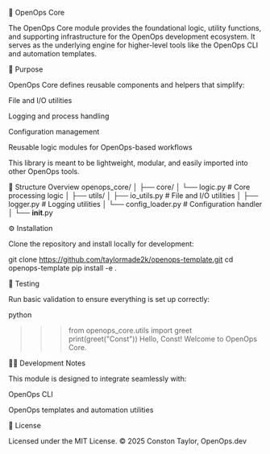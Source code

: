📘 OpenOps Core

The OpenOps Core module provides the foundational logic, utility functions, and supporting infrastructure for the OpenOps development ecosystem.
It serves as the underlying engine for higher-level tools like the OpenOps CLI and automation templates.

🚀 Purpose

OpenOps Core defines reusable components and helpers that simplify:

File and I/O utilities

Logging and process handling

Configuration management

Reusable logic modules for OpenOps-based workflows

This library is meant to be lightweight, modular, and easily imported into other OpenOps tools.

🧩 Structure Overview
openops_core/
│
├── core/
│   └── logic.py           # Core processing logic
│
├── utils/
│   ├── io_utils.py        # File and I/O utilities
│   ├── logger.py          # Logging utilities
│   └── config_loader.py   # Configuration handler
│
└── __init__.py

⚙️ Installation

Clone the repository and install locally for development:

git clone https://github.com/taylormade2k/openops-template.git
cd openops-template
pip install -e .

🧪 Testing

Run basic validation to ensure everything is set up correctly:

python
>>> from openops_core.utils import greet
>>> print(greet("Const"))
Hello, Const! Welcome to OpenOps Core.

👨‍💻 Development Notes

This module is designed to integrate seamlessly with:

OpenOps CLI

OpenOps templates and automation utilities

🪪 License

Licensed under the MIT License.
© 2025 Conston Taylor, OpenOps.dev